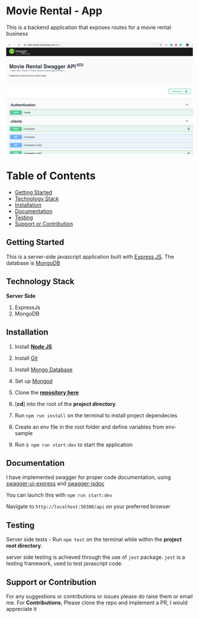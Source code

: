 # Movie Rental - App
This is a backend application that exposes routes for a movie rental business

<img width="1440" alt="Server Side" src="./screenshot.png">


# Table of Contents

- [Getting Started](#getting-started)
- [Technology Stack](#technology-stack)
- [Installation](#installation)
- [Documentation](#documentation)
- [Testing](#testing)
- [Support or Contribution](#support-or-contribution)

## Getting Started
This is a server-side javascript application built with [Express JS](https://expressjs.com/). The database is [MongoDB](https://www.mongodb.com/)


## Technology Stack

**Server Side**
1. ExpressJs
2. MongoDB


## Installation

1. Install [**Node JS**](https://nodejs.org/en/)
2. Install [Git](https://git-scm.com/downloads)
3. Install [Mongo Database](https://docs.mongodb.com/compass/master/install/)
4. Set up [Mongod](https://www.codecademy.com/articles/tdd-setup-mongodb-2)



2. Clone the [**repository here**](https://github.com/syntiara/Movie-Rentals-API.git)
3. [**cd**] into the root of the **project directory**.
4. Run `npm run install` on the terminal to install project dependecies
5. Create an env file in the root folder and define variables from env-sample
6. Run `$ npm run start:dev` to start the application

## Documentation

I have implemented swagger for proper code documentation, using [swagger-ui-express](https://www.npmjs.com/package/swagger-ui-express) and [swagger-jsdoc](https://www.npmjs.com/package/swagger-jsdoc)

You can launch this with `npm run start:dev`

Navigate to `http://localhost:50300/api` on your preferred browser


## Testing

Server side tests - Run `npm test` on the terminal while within the **project root directory**.

server side testing is achieved through the use of `jest` package. `jest` is a testing framework, used to test javascript code.


## Support or Contribution
For any suggestions or contributions or issues please do raise them or email me.
For **Contributions**, Please clone the repo and implement a PR, I would appreciate it
